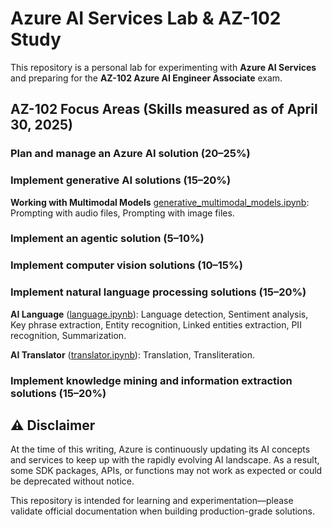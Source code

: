 # Azure AI Services Lab & AZ-102 Study

This repository is a personal lab for experimenting with **Azure AI Services** and preparing for the **AZ-102 Azure AI Engineer Associate** exam.

## AZ-102 Focus Areas (Skills measured as of April 30, 2025)

### Plan and manage an Azure AI solution (20–25%)

### Implement generative AI solutions (15–20%)

**Working with Multimodal Models** [generative_multimodal_models.ipynb](./generative_multimodal_models.ipynb): Prompting with audio files, Prompting with image files.

### Implement an agentic solution (5–10%)
### Implement computer vision solutions (10–15%)

### Implement natural language processing solutions (15–20%)

**AI Language** ([language.ipynb](./language.ipynb)): Language detection, Sentiment analysis, Key phrase extraction, Entity recognition, Linked entities extraction, PII recognition, Summarization.

**AI Translator** ([translator.ipynb](./translator.ipynb)): Translation, Transliteration.

### Implement knowledge mining and information extraction solutions (15–20%)


## ⚠️ Disclaimer

At the time of this writing, Azure is continuously updating its AI concepts and services to keep up with the rapidly evolving AI landscape. As a result, some SDK packages, APIs, or functions may not work as expected or could be deprecated without notice. 

This repository is intended for learning and experimentation—please validate official documentation when building production-grade solutions.
